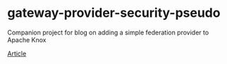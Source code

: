 gateway-provider-security-pseudo
===================

Companion project for blog on adding a simple federation provider to Apache Knox

[Article](AddingFederationProvider.md)



